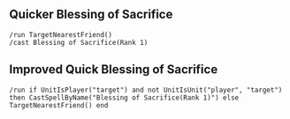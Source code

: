 ## Quicker Blessing of Sacrifice
```
/run TargetNearestFriend()
/cast Blessing of Sacrifice(Rank 1)
```


## Improved Quick Blessing of Sacrifice
```
/run if UnitIsPlayer("target") and not UnitIsUnit("player", "target") then CastSpellByName("Blessing of Sacrifice(Rank 1)") else TargetNearestFriend() end
```